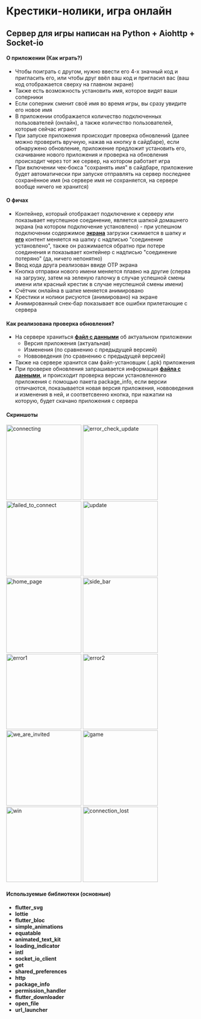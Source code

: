 # Крестики-нолики, игра онлайн

## Сервер для игры написан на Python + Aiohttp + Socket-io

#### О приложении (Как играть?)
- Чтобы поиграть с другом, нужно ввести его 4-х значный код и пригласить его, или чтобы друг ввёл ваш код и пригласил вас (ваш код отображается сверху на главном экране)
- Также есть возможность установить имя, которое видят ваши соперники
- Если соперник сменит своё имя во время игры, вы сразу увидите его новое имя
- В приложении отображается количество подключенных пользователей (онлайн), а также количество пользователей, которые сейчас играют
- При запуске приложения происходит проверка обновлений (далее можно проверить вручную, нажав на кнопку в сайдбаре), если обнаружено обновление, приложение предложит установить его, скачивание нового приложения и проверка на обновления происходит через тот же сервер, на котором работает игра
- При включении чек-бокса "сохранять имя" в сайдбаре, приложение будет автоматически при запуске отправлять на сервер последнее сохранённое имя (на сервере имя не сохраняется, на сервере вообще ничего не хранится)

#### О фичах
- Контейнер, который отображает подключение к серверу или показывает неуспешное соединение, является шапкой домашнего экрана (на котором подключение установлено) - при успешном подключении содержимое <ins>**экрана**</ins> загрузки сжимается в шапку и <ins>**его**</ins> контент меняется на шапку с надписью "соединение установлено", также он разжимается обратно при потере соединения и показывает контейнер с надписью "соединение потеряно" (да, ничего непонятно)
- Ввод кода друга реализован ввиде OTP экрана
- Кнопка отправки нового имени меняется плавно на другие (сперва на загрузку, затем на зеленую галочку в случае успешной смены имени или красный крестик в случае неуспешной смены имени)
- Счётчик онлайна в шапке меняется анимировано
- Крестики и нолики рисуются (анимировано) на экране
- Анимированный снек-бар показывает все ошибки прилетающие с сервера

#### Как реализована проверка обновления?
- На сервере храниться <ins>**файл с данными**</ins> об актуальном приложении
	- Версия приложения (актуальная)
	- Изменения (по сравнению с предыдущей версией)
	- Новвоведения (по сравнению с предыдущей версией)
- Также на сервере хранится сам файл-установщик (.apk) приложения
- При проверке обновления запрашивается информация <ins>**файла с данными**</ins>, и происходит проверка версии установленного приложения с помощью пакета package_info, если версии отличаются, показывается новая версия приложения, новвоведения и изменения в ней, и соответсвенно кнопка, при нажатии на которую, будет скачано приложения с сервера

#### Скриншоты
<img src="/assets/screenshots/connecting.jpg" alt="connecting" width="200"/> <img src="/assets/screenshots/error_check_update.jpg" alt="error_check_update" width="200"/> <img src="/assets/screenshots/failed_to_connect.jpg" alt="failed_to_connect" width="200"/> <img src="/assets/screenshots/update.jpg" alt="update" width="200"/> <img src="/assets/screenshots/home_page.jpg" alt="home_page" width="200"/> <img src="/assets/screenshots/side_bar.jpg" alt="side_bar" width="200"/> <img src="/assets/screenshots/error1.jpg" alt="error1" width="200"/> <img src="/assets/screenshots/error2.jpg" alt="error2" width="200"/> <img src="/assets/screenshots/we_are_invited.jpg" alt="we_are_invited" width="200"/> <img src="/assets/screenshots/game.jpg" alt="game" width="200"/> <img src="/assets/screenshots/win.jpg" alt="win" width="200"/> <img src="/assets/screenshots/connection_lost.jpg" alt="connection_lost" width="200"/>

#### Используемые библиотеки (основные)
- **flutter_svg**
- **lottie**
- **flutter_bloc**
- **simple_animations**
- **equatable**
- **animated_text_kit**
- **loading_indicator**
- **intl**
- **socket_io_client**
- **get**
- **shared_preferences**
- **http**
- **package_info**
- **permission_handler**
- **flutter_downloader**
- **open_file**
- **url_launcher**